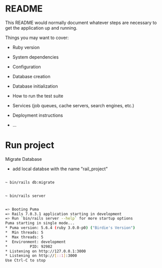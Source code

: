 # README

This README would normally document whatever steps are necessary to get the
application up and running.

Things you may want to cover:

* Ruby version

* System dependencies

* Configuration

* Database creation

* Database initialization

* How to run the test suite

* Services (job queues, cache servers, search engines, etc.)

* Deployment instructions

* ...


<h1>Run project</h1>

Migrate Database

- add local databse with the name "rail_project"

```bash

~ bin/rails db:migrate

```

```bash

~ bin/rails server

```
```bash

=> Booting Puma
=> Rails 7.0.3.1 application starting in development 
=> Run `bin/rails server --help` for more startup options
Puma starting in single mode...
* Puma version: 5.6.4 (ruby 3.0.0-p0) ("Birdie's Version")
*  Min threads: 5
*  Max threads: 5
*  Environment: development
*          PID: 92982
* Listening on http://127.0.0.1:3000
* Listening on http://[::1]:3000
Use Ctrl-C to stop

```